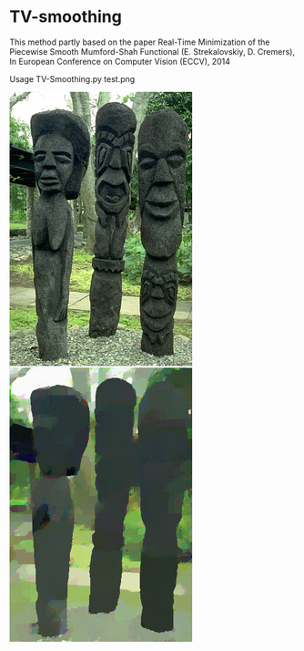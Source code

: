 # TV-smoothing

This method partly based on the paper Real-Time Minimization of the Piecewise Smooth
Mumford-Shah Functional (E. Strekalovskiy, D. Cremers), In European Conference on Computer
Vision (ECCV), 2014


Usage TV-Smoothing.py test.png

![alt tag](https://raw.githubusercontent.com/eshafeeqe/TV-smoothing/master/test.jpg)
![alt tag](https://raw.githubusercontent.com/eshafeeqe/TV-smoothing/master/smoothed.png)
